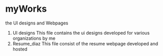 # myWorks
the UI designs and Webpages
1. UI designs
    This file contains the ui designs developed for various organizations by me
2. Resume_diaz
    This file consist of the resume webpage developed and hosted
